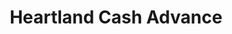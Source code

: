 ---
title: Heartland Cash Advance
slug: heartland-cash-advance
updated-on: '2024-05-30T13:44:31.749Z'
created-on: '2024-05-30T13:41:46.671Z'
published-on: '2024-05-30T13:54:32.469Z'
f_city-state-2:
- cms/city/norfolk-ne.md
- cms/city/alliance-ne.md
- cms/city/london-oh.md
- cms/city/mansfield-oh.md
- cms/city/newark-oh.md
- cms/city/chillicothe-oh.md
- cms/city/torrington-wy.md
- cms/city/north-platte-ne.md
f_locations:
- cms/payday-loan/heartland-cash-advance-19368.md
- cms/payday-loan/heartland-cash-advance-19369.md
- cms/payday-loan/heartland-cash-advance-19370.md
- cms/payday-loan/heartland-cash-advance-19371.md
- cms/payday-loan/heartland-cash-advance-19372.md
- cms/payday-loan/heartland-cash-advance-19373.md
- cms/payday-loan/heartland-cash-advance-19374.md
- cms/payday-loan/heartland-cash-advance-19375.md
f_states:
- cms/state/nebraska.md
- cms/state/ohio.md
- cms/state/wyoming.md
layout: '[company].html'
tags: company
---